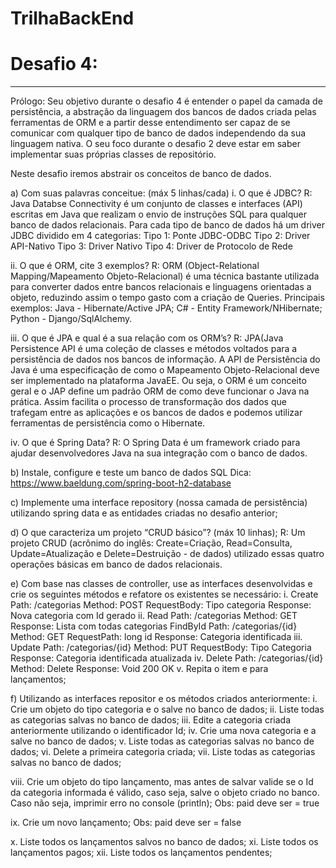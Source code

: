 # TrilhaBackEnd

# Desafio 4:
___________________________________________________________________________________________________________________________
Prólogo: Seu objetivo durante o desafio 4 é entender o papel da camada de persistência, a abstração da linguagem dos bancos 
de dados criada pelas ferramentas de ORM e a partir desse entendimento ser capaz de se comunicar com qualquer tipo de banco 
de dados independendo da sua linguagem nativa. O seu foco durante o desafio 2 deve estar em saber implementar suas próprias 
classes de repositório.

Neste desafio iremos abstrair os conceitos de banco de dados.

a) Com suas palavras conceitue: (máx 5 linhas/cada)
i. O que é JDBC?
R: Java Databse Connectivity é um conjunto de classes e interfaces (API) escritas em Java que realizam o envio de instruções SQL para qualquer 
banco de dados relacionais. Para cada tipo de banco de dados há um driver JDBC dividido em 4 categorias: 
Tipo 1: Ponte JDBC-ODBC
Tipo 2: Driver API-Nativo
Tipo 3: Driver Nativo
Tipo 4: Driver de Protocolo de Rede

ii. O que é ORM, cite 3 exemplos?
R: ORM (Object-Relational Mapping/Mapeamento Objeto-Relacional) é uma técnica bastante utilizada para converter dados entre bancos relacionais 
e linguagens orientadas a objeto, reduzindo assim o tempo gasto com a criação de Queries. Principais exemplos: Java - Hibernate/Active JPA; 
C# - Entity Framework/NHibernate; Python - Django/SqlAlchemy.

iii. O que é JPA e qual é a sua relação com os ORM’s?
R: JPA(Java Persistence API é uma coleção de classes e métodos voltados para a persistência de dados nos bancos de informação. A API de Persistência do 
Java é uma especificação de como o Mapeamento Objeto-Relacional deve ser implementado na plataforma JavaEE. Ou seja, o ORM é um conceito geral e o JAP 
define um padrão ORM de como deve funcionar o Java na prática. Assim facilita o processo de transformação dos dados que trafegam entre as aplicações 
e os bancos de dados e podemos utilizar ferramentas de persistência como o Hibernate.

iv. O que é Spring Data?
R: O Spring Data é um framework criado para ajudar desenvolvedores Java na sua integração com o banco de dados.

b) Instale, configure e teste um banco de dados SQL
Dica: https://www.baeldung.com/spring-boot-h2-database

c) Implemente uma interface repository (nossa camada de persistência) utilizando spring data e as entidades criadas no desafio anterior;

d) O que caracteriza um projeto “CRUD básico”? (máx 10 linhas);
R: Um projeto CRUD (acrônimo do inglês: Create=Criação, Read=Consulta, Update=Atualização e Delete=Destruição - de dados) utilizado essas
quatro operações básicas em banco de dados relacionais.


e) Com base nas classes de controller, use as interfaces desenvolvidas e crie os seguintes métodos e refatore os existentes se necessário:
i. Create
Path: /categorias
Method: POST
RequestBody: Tipo categoria
Response: Nova categoria com Id gerado
ii. Read
Path: /categorias
Method: GET
Response: Lista com todas categorias
FindById
Path: /categorias/{id}
Method: GET
RequestPath: long id
Response: Categoria identificada
iii. Update
Path: /categorias/{id}
Method: PUT
RequestBody: Tipo Categoria
Response: Categoria identificada atualizada
iv. Delete
Path: /categorias/{id}
Method: Delete
Response: Void 200 OK
v. Repita o item e para lançamentos;

f) Utilizando as interfaces repositor e os métodos criados anteriormente:
i. Crie um objeto do tipo categoria e o salve no banco de dados;
ii. Liste todas as categorias salvas no banco de dados;
iii. Edite a categoria criada anteriormente utilizando o identificador Id;
iv. Crie uma nova categoria e a salve no banco de dados;
v. Liste todas as categorias salvas no banco de dados;
vi. Delete a primeira categoria criada;
vii. Liste todas as categorias salvas no banco de dados;

viii. Crie um objeto do tipo lançamento, mas antes de salvar valide se o Id da categoria informada é válido, caso seja, 
salve o objeto criado no banco. Caso não seja, imprimir erro no console (println);
Obs: paid deve ser = true

ix. Crie um novo lançamento;
Obs: paid deve ser = false

x. Liste todos os lançamentos salvos no banco de dados;
xi. Liste todos os lançamentos pagos;
xii. Liste todos os lançamentos pendentes;

